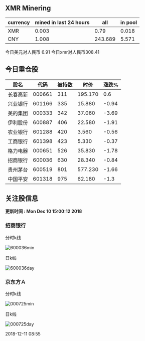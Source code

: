 ## XMR Minering

|currency|mined in last 24 hours|all|in pool|
|---|---|---|---|
|XMR|0.003|0.79|0.018|
|CNY|1.008|243.689|5.571|

今日美元对人民币 6.91	今日xmr对人民币308.41


## 今日重仓股 

|股名|代码|被持数|时价|涨跌%|
|---|---|---|---|---|
|长春高新|000661|311|195.170|0.6|
|兴业银行|601166|335|15.880|-0.94|
|美的集团|000333|342|37.060|-3.69|
|伊利股份|600887|406|22.580|-1.91|
|农业银行|601288|420|3.560|-0.56|
|工商银行|601398|423|5.330|-0.37|
|格力电器|000651|526|35.830|-1.78|
|招商银行|600036|630|28.340|-0.84|
|贵州茅台|600519|801|577.230|-1.66|
|中国平安|601318|975|62.180|-1.3|

## 关注股信息
**更新时间 : Mon Dec 10 15:00:12 2018**
### 招商银行 
分时k线

![600036min](http://image.sinajs.cn/newchart/min/n/sh600036.gif)

日k线

![600036day](http://image.sinajs.cn/newchart/daily/n/sh600036.gif)

### 京东方Ａ 
分时k线

![000725min](http://image.sinajs.cn/newchart/min/n/sz000725.gif)

日k线

![000725day](http://image.sinajs.cn/newchart/daily/n/sz000725.gif)

2018-12-11 08:55